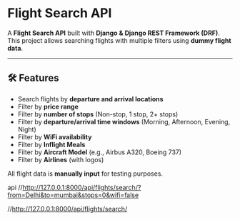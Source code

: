 # Flight Search API

A **Flight Search API** built with **Django & Django REST Framework (DRF)**.  
This project allows searching flights with multiple filters using **dummy flight data**.

---

## 🛠 Features

- Search flights by **departure and arrival locations**  
- Filter by **price range**  
- Filter by **number of stops** (Non-stop, 1 stop, 2+ stops)  
- Filter by **departure/arrival time windows** (Morning, Afternoon, Evening, Night)  
- Filter by **WiFi availability**  
- Filter by **Inflight Meals**  
- Filter by **Aircraft Model** (e.g., Airbus A320, Boeing 737)  
- Filter by **Airlines** (with logos)  

All flight data is **manually input** for testing purposes.

api
//http://127.0.0.1:8000/api/flights/search/?from=Delhi&to=mumbai&stops=0&wifi=false

//http://127.0.0.1:8000/api/flights/search/
